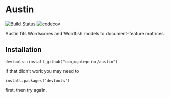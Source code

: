 # Austin

[![Build Status](https://travis-ci.org/conjugateprior/austin.svg?branch=master)](https://travis-ci.org/conjugateprior/austin) [![codecov](https://codecov.io/gh/conjugateprior/austin/branch/master/graph/badge.svg)](https://codecov.io/gh/conjugateprior/austin)

Austin fits Wordscores and Wordfish models to document-feature matrices.

## Installation

```
devtools::install_github("conjugateprior/austin")
```
If that didn't work you may need to 
```
install.packages('devtools')
```
first, then try again.


